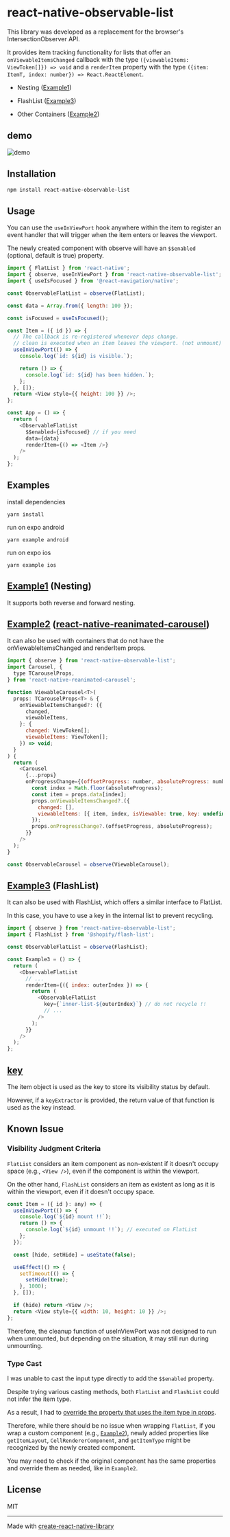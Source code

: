 # react-native-observable-list

This library was developed as a replacement for the browser's IntersectionObserver API.

It provides item tracking functionality for lists that offer an `onViewableItemsChanged` callback with the type `({viewableItems: ViewToken[]}) => void` and a `renderItem` property with the type `({item: ItemT, index: number}) => React.ReactElement`.

- Nesting ([Example1](#example1-nesting))

- FlashList ([Example3](#example3-flashlist))

- Other Containers ([Example2](#example2-react-native-reanimated-carousel))

## demo

![demo](./demo.gif)

## Installation

```sh
npm install react-native-observable-list
```

## Usage

You can use the `useInViewPort` hook anywhere within the item to register an event handler that will trigger when the item enters or leaves the viewport.

The newly created component with observe will have an `$$enabled` (optional, default is true) property.

```js
import { FlatList } from 'react-native';
import { observe, useInViewPort } from 'react-native-observable-list';
import { useIsFocused } from '@react-navigation/native';

const ObservableFlatList = observe(FlatList);

const data = Array.from({ length: 100 });

const isFocused = useIsFocused();

const Item = ({ id }) => {
  // The callback is re-registered whenever deps change.
  // clean is executed when an item leaves the viewport. (not unmount)
  useInViewPort(() => {
    console.log(`id: ${id} is visible.`);

    return () => {
      console.log(`id: ${id} has been hidden.`);
    };
  }, []);
  return <View style={{ height: 100 }} />;
};

const App = () => {
  return (
    <ObservableFlatList
      $$enabled={isFocused} // if you need
      data={data}
      renderItem={() => <Item />}
    />
  );
};
```

## Examples

install dependencies

```
yarn install
```

run on expo android

```
yarn example android
```

run on expo ios

```
yarn example ios
```

## [Example1](./example/src/Example1.tsx) (Nesting)

It supports both reverse and forward nesting.

## [Example2](./example/src/Example2.tsx) ([react-native-reanimated-carousel](https://github.com/dohooo/react-native-reanimated-carousel))

It can also be used with containers that do not have the onViewableItemsChanged and renderItem props.

```js
import { observe } from 'react-native-observable-list';
import Carousel, {
  type TCarouselProps,
} from 'react-native-reanimated-carousel';

function ViewableCarousel<T>(
  props: TCarouselProps<T> & {
    onViewableItemsChanged?: ({
      changed,
      viewableItems,
    }: {
      changed: ViewToken[];
      viewableItems: ViewToken[];
    }) => void;
  }
) {
  return (
    <Carousel
      {...props}
      onProgressChange={(offsetProgress: number, absoluteProgress: number) => {
        const index = Math.floor(absoluteProgress);
        const item = props.data[index];
        props.onViewableItemsChanged?.({
          changed: [],
          viewableItems: [{ item, index, isViewable: true, key: undefined }],
        });
        props.onProgressChange?.(offsetProgress, absoluteProgress);
      }}
    />
  );
}

const ObservableCarousel = observe(ViewableCarousel);
```

## [Example3](./example/src/Example3.tsx) (FlashList)

It can also be used with FlashList, which offers a similar interface to FlatList.

In this case, you have to use a key in the internal list to prevent recycling.

```js
import { observe } from 'react-native-observable-list';
import { FlashList } from '@shopify/flash-list';

const ObservableFlatList = observe(FlashList);

const Example3 = () => {
  return (
    <ObservableFlatList
      // ...
      renderItem={({ index: outerIndex }) => {
        return (
          <ObservableFlatList
            key={`inner-list-${outerIndex}`} // do not recycle !!
            // ...
          />
        );
      }}
    />
  );
};
```

## [key](./src/observe.tsx#L301-L304)

The item object is used as the key to store its visibility status by default.

However, if a `keyExtractor` is provided, the return value of that function is used as the key instead.

## Known Issue

### Visibility Judgment Criteria

`FlatList` considers an item component as non-existent if it doesn't occupy space (e.g., `<View />`), even if the component is within the viewport.

On the other hand, `FlashList` considers an item as existent as long as it is within the viewport, even if it doesn't occupy space.

```js
const Item = ({ id }: any) => {
  useInViewPort(() => {
    console.log(`${id} mount !!`);
    return () => {
      console.log(`${id} unmount !!`); // executed on FlatList
    };
  });

  const [hide, setHide] = useState(false);

  useEffect(() => {
    setTimeout(() => {
      setHide(true);
    }, 1000);
  }, []);

  if (hide) return <View />;
  return <View style={{ width: 10, height: 10 }} />;
};
```

Therefore, the cleanup function of useInViewPort was not designed to run when unmounted, but depending on the situation, it may still run during unmounting.

### Type Cast

I was unable to cast the input type directly to add the `$$enabled` property.

Despite trying various casting methods, both `FlatList` and `FlashList` could not infer the item type.

As a result, I had to [override the property that uses the item type in props](./src/observe.tsx#L414-L454).

Therefore, while there should be no issue when wrapping `FlatList`, if you wrap a custom component (e.g., [`Example2`](#example2-react-native-reanimated-carousel)), newly added properties like `getItemLayout`, `CellRendererComponent`, and `getItemType` might be recognized by the newly created component.

You may need to check if the original component has the same properties and override them as needed, like in `Example2`.

## License

MIT

---

Made with [create-react-native-library](https://github.com/callstack/react-native-builder-bob)
